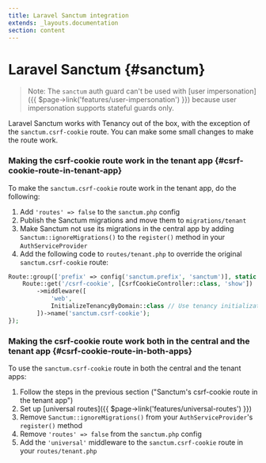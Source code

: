 ```yaml
---
title: Laravel Sanctum integration
extends: _layouts.documentation
section: content
---
```


# Laravel Sanctum {#sanctum}

> Note: The `sanctum` auth guard can't be used with [user impersonation]({{ $page->link('features/user-impersonation') }}) because user impersonation supports stateful guards only.

Laravel Sanctum works with Tenancy out of the box, with the exception of the `sanctum.csrf-cookie` route. You can make some small changes to make the route work.

### Making the csrf-cookie route work in the tenant app {#csrf-cookie-route-in-tenant-app}

To make the `sanctum.csrf-cookie` route work in the tenant app, do the following:

1. Add `'routes' => false` to the `sanctum.php` config
2. Publish the Sanctum migrations and move them to `migrations/tenant`
3. Make Sanctum not use its migrations in the central app by adding `Sanctum::ignoreMigrations()` to the `register()` method in your `AuthServiceProvider`
4. Add the following code to `routes/tenant.php` to override the original `sanctum.csrf-cookie` route:

```php
Route::group(['prefix' => config('sanctum.prefix', 'sanctum')], static function () {
    Route::get('/csrf-cookie', [CsrfCookieController::class, 'show'])
        ->middleware([
            'web',
            InitializeTenancyByDomain::class // Use tenancy initialization middleware of your choice
        ])->name('sanctum.csrf-cookie');
});
```

### Making the csrf-cookie route work both in the central and the tenant app {#csrf-cookie-route-in-both-apps}

To use the `sanctum.csrf-cookie` route in both the central and the tenant apps:

1. Follow the steps in the previous section ("Sanctum's csrf-cookie route in the tenant app")
2. Set up [universal routes]({{ $page->link('features/universal-routes') }})
3. Remove `Sanctum::ignoreMigrations()` from your `AuthServiceProvider`'s `register()` method
4. Remove `'routes' => false` from the `sanctum.php` config
5. Add the `'universal'` middleware to the `sanctum.csrf-cookie` route in your `routes/tenant.php`
